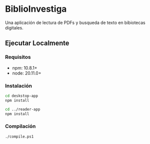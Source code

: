 # BiblioInvestiga
Una aplicación de lectura de PDFs y busqueda de texto en bibiotecas digitales.


## Ejecutar Localmente
### Requisitos
- npm: 10.8.1+
- node: 20.11.0+
### Instalación
```bash
cd deskstop-app
npm install

cd ../reader-app
npm install
```
### Compilación
```bash
./compile.ps1
```